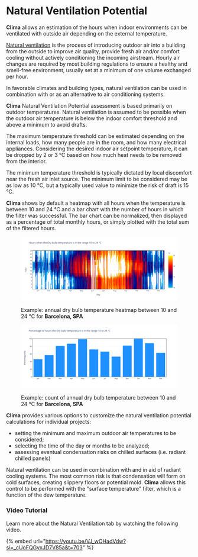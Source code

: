 # Natural Ventilation Potential

**Clima** allows an estimation of the hours when indoor environments can be ventilated with outside air depending on the external temperature.

[Natural ventilation](https://en.wikipedia.org/wiki/Ventilation\_\(architecture\)) is the process of introducing outdoor air into a building from the outside to improve air quality, provide fresh air and/or comfort cooling without actively conditioning the incoming airstream. Hourly air changes are required by most building regulations to ensure a healthy and smell-free environment, usually set at a minimum of one volume exchanged per hour.

In favorable climates and building types, natural ventilation can be used in combination with or as an alternative to air conditioning systems.

**Clima** Natural Ventilation Potential assessment is based primarily on outdoor temperatures. Natural ventilation is assumed to be possible when the outdoor air temperature is below the indoor comfort threshold and above a minimum to avoid drafts.

The maximum temperature threshold can be estimated depending on the internal loads, how many people are in the room, and how many electrical appliances. Considering the desired indoor air setpoint temperature, it can be dropped by 2 or 3 °C based on how much heat needs to be removed from the interior.

The minimum temperature threshold is typically dictated by local discomfort near the fresh air inlet source. The minimum limit to be considered may be as low as 10 °C, but a typically used value to minimize the risk of draft is 15 °C.

**Clima** shows by default a heatmap with all hours when the temperature is between 10 and 24 °C and a bar chart with the number of hours in which the filter was successful. The bar chart can be normalized, then displayed as a percentage of total monthly hours, or simply plotted with the total sum of the filtered hours.

<figure><img src="../../.gitbook/assets/CBEClima_Barcelona_ESP_heatmap_nv_tab.svg" alt=""><figcaption><p>Example: annual dry bulb temperature heatmap between 10 and 24 °C for <strong>Barcelona, SPA</strong></p></figcaption></figure>

<figure><img src="../../.gitbook/assets/CBEClima_Barcelona_ESP_bar_chart_nv_tab.svg" alt=""><figcaption><p>Example: count of annual dry bulb temperature between 10 and 24 °C for <strong>Barcelona, SPA</strong></p></figcaption></figure>

**Clima** provides various options to customize the natural ventilation potential calculations for individual projects:

* setting the minimum and maximum outdoor air temperatures to be considered;
* selecting the time of the day or months to be analyzed;
* assessing eventual condensation risks on chilled surfaces (i.e. radiant chilled panels)

Natural ventilation can be used in combination with and in aid of radiant cooling systems. The most common risk is that condensation will form on cold surfaces, creating slippery floors or potential mold. **Clima** allows this control to be performed with the "surface temperature" filter, which is a function of the dew temperature.

### Video Tutorial

Learn more about the Natural Ventilation tab by watching the following video.

{% embed url="https://youtu.be/VJ_wOHadVdw?si=_cUoFQGyxJD7V85a&t=703" %}



&#x20;
